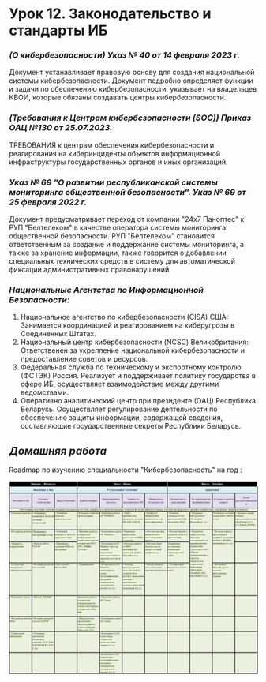 # Урок 12. Законодательство и стандарты ИБ  

### ***(О кибербезопасности) Указ № 40 от 14 февраля 2023 г.*** ###  
Документ устанавливает правовую основу для создания национальной системы кибербезопасности. Документ
подробно определяет функции и задачи по обеспечению кибербезопасности, указывает на владельцев КВОИ,
которые обязаны создавать центры кибербезопасности.  

### ***(Требования к Центрам кибербезопасности (SOC)) Приказ ОАЦ №130 от 25.07.2023.*** ###  
ТРЕБОВАНИЯ к центрам обеспечения кибербезопасности и реагирования на киберинциденты объектов
информационной инфраструктуры государственных органов и иных организаций.  

### ***Указ № 69 "О развитии республиканской системы мониторинга общественной безопасности". Указ № 69 от 25 февраля 2022 г.*** ###  

Документ предусматривает переход от компании "24х7 Паноптес" к РУП "Белтелеком" в качестве оператора системы
мониторинга общественной безопасности. РУП "Белтелеком" становится ответственным за создание и поддержание
системы мониторинга, а также за хранение информации, также говорится о добавлении специальных технических
средств в систему для автоматической фиксации административных правонарушений.  

### ***Национальные Агентства по Информационной Безопасности:*** ###  

1. Национальное агентство по кибербезопасности (CISA) США: Занимается координацией и реагированием
на киберугрозы в Соединенных Штатах.  
2. Национальный центр кибербезопасности (NCSC) Великобритания: Ответственен за укрепление
национальной кибербезопасности и предоставление советов и ресурсов.  
3. Федеральная служба по техническому и экспортному контролю (ФСТЭК) Россия. Реализует и поддерживает политику государства в сфере ИБ, осуществляет взаимодействие между другими ведомствами.  
4. Оперативно аналитический центр при президенте (ОАЦ) Республика Беларусь. Осуществляет регулирование деятельности по обеспечению защиты информации, содержащей сведения, составляющие государственные секреты Республики Беларусь.

 ## ***Домашняя работа*** ##  
 Roadmap по изучению специальности "Кибербезопасность" на год :  
  
   ![roadmap](images/roadmap.png)
